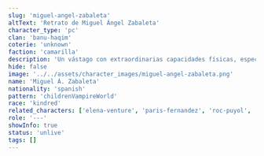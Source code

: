 ```yaml
---
slug: 'miguel-angel-zabaleta'
altText: 'Retrato de Miguel Ángel Zabaleta'
character_type: 'pc'
clan: 'banu-haqim'
coterie: 'unknown'
faction: 'camarilla'
description: 'Un vástago con extraordinarias capacidades físicas, especialmente destacado por su velocidad sobrenatural y habilidades de combate. Se muestra pragmático en sus acciones y tiene un particular interés en aliarse con la Camarilla, buscando establecer conexiones políticas sólidas en la ciudad.'
hide: false
image: '../../assets/character_images/miguel-angel-zabaleta.png'
name: 'Miguel Á. Zabaleta'
nationality: 'spanish'
pattern: 'childrenVampireWorld'
race: 'kindred'
related_characters: ['elena-venture', 'paris-fernandez', 'roc-puyol', 'ezequiel-medina']
role: '---'
showInfo: true
status: 'unlive'
tags: []
---
```

